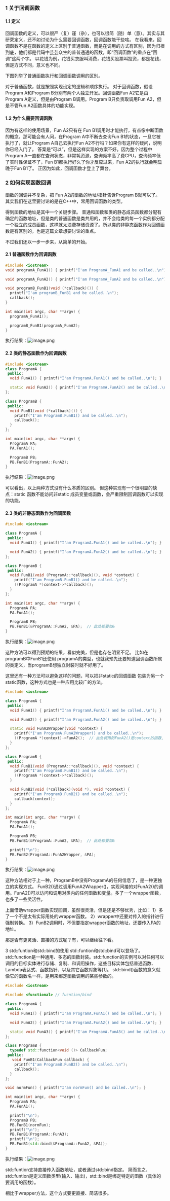 ### 1 关于回调函数

#### 1.1 定义

回调函数的定义，可以很严（复）谨（杂），也可以很简（随）单（意）。其实与其研究定义，还不如讨论为什么需要回调函数，回调函数能干些啥。
在我看来，回调函数不是在函数的定义上区别于普通函数，而是在调用的方式有区别，因为归根到底，他们都是代码中芸芸众生的普普通通的函数，即“回调函数”的重点在“回调”这两个字。
以花钱为例，花钱买衣服叫消费，花钱买股票叫投资，都是花钱，但是方式不同，意义也不同。


下图列举了普通函数执行和回调函数调用的区别。

对于普通函数，就是按照实现设定的逻辑和顺序执行。
对于回调函数，假设Program A和Program B分别有两个人独立开发。回调函数Fun A2它是由Program A定义，但是由Program B调用。Program B只负责取调用Fun A2，但是不管Fun A2函数具体的功能实现。

#### 1.2 为什么需要回调函数

因为有这样的使用场景，Fun A2只有在 Fun B1调用时才能执行，有点像中断函数的概念。那可能会有人问，在Program A中不断去查询Fun B1的状态，一旦它被执行了，就让Program A自己去执行Fun A2不行吗？如果你有这样的疑问，说明你已经入门了。
答案是“可以”，但是这样实现的方案不好。因为整个过程中Program A一直都在查询状态，非常耗资源，查询频率高了费CPU，查询频率低了实时性保证不了，Fun B1都执行好久了你才反应过来，Fun A2的执行就会明显晚于Fun B1了。
正因为如此，回调函数才登上了舞台。

### 2 如何实现函数回调

函数的回调并不复杂，把 Fun A2的函数的地址/指针告诉Program B就可以了。
其实我们在这里要讨论的是在C++中，常用回调函数的类型。

得到函数的地址是其中一个关键步骤。
普通和函数和类的静态成员函数都分配有确定的函数地址，但是类的普通函数是类共用的，并不会给类的每一个实例都分配一个独立的成员函数，这样就太浪费存储资源了。所以类的非静态函数作为回调函数是有区别的，也是这篇文章想要讨论的重点。

不过我们还以一步一步来，从简单的开始。

#### 2.1 普通函数作为回调函数

```c++
#include <iostream>
void programA_FunA1() { printf("I'am ProgramA_FunA1 and be called..\n"); }

void programA_FunA2() { printf("I'am ProgramA_FunA2 and be called..\n"); }

void programB_FunB1(void (*callback)()) {
  printf("I'am programB_FunB1 and be called..\n");
  callback();
}

int main(int argc, char **argv) {
  programA_FunA1();

  programB_FunB1(programA_FunA2);
}
```

执行结果：![image.png](https://img-blog.csdnimg.cn/img_convert/da58a39717c546858e33232f4a04897c.png)

#### 2.2 类的静态函数作为回调函数

```c++
#include <iostream>
class ProgramA {
 public:
  void FunA1() { printf("I'am ProgramA.FunA1() and be called..\n"); }

  static void FunA2() { printf("I'am ProgramA.FunA2() and be called..\n"); }
};

class ProgramB {
 public:
  void FunB1(void (*callback)()) {
    printf("I'am ProgramB.FunB1() and be called..\n");
    callback();
  }
};

int main(int argc, char **argv) {
  ProgramA PA;
  PA.FunA1();

  ProgramB PB;
  PB.FunB1(ProgramA::FunA2);
}
```

执行结果：![image.png](https://img-blog.csdnimg.cn/img_convert/87732e00b8f1fc0294f3468327763dfc.png)

可以看出，以上两种方式没有什么本质的区别。
但这种实现有一个很明显的缺点：static 函数不能访问非static 成员变量或函数，会严重限制回调函数可以实现的功能。

#### 2.3 类的非静态函数作为回调函数

```c++
#include <iostream>

class ProgramA {
 public:
  void FunA1() { printf("I'am ProgramA.FunA1() and be called..\n"); }

  void FunA2() { printf("I'am ProgramA.FunA2() and be called..\n"); }
};

class ProgramB {
 public:
  void FunB1(void (ProgramA::*callback)(), void *context) {
    printf("I'am ProgramB.FunB1() and be called..\n");
    ((ProgramA *)context->*callback)();
  }
};

int main(int argc, char **argv) {
  ProgramA PA;
  PA.FunA1();

  ProgramB PB;
  PB.FunB1(&ProgramA::FunA2, &PA);  // 此处都要加&
}
```

执行结果：![image.png](https://img-blog.csdnimg.cn/img_convert/87732e00b8f1fc0294f3468327763dfc.png)

这种方法可以得到预期的结果，看似完美，但是也存在明显不足。
比如在programB中FunB1还使用 programA的类型，也就我预先还要知道回调函数所属的类定义，当programB想独立封装时就不好用了。


这里还有一种方法可以避免这样的问题，可以把非static的回调函数 包装为另一个static函数，这种方式也是一种应用比较广的方法。

```c++
#include <iostream>

class ProgramA {
 public:
  void FunA1() { printf("I'am ProgramA.FunA1() and be called..\n"); }

  void FunA2() { printf("I'am ProgramA.FunA2() and be called..\n"); }

  static void FunA2Wrapper(void *context) {
    printf("I'am ProgramA.FunA2Wrapper() and be called..\n");
    ((ProgramA *)context)->FunA2();  // 此处调用的FunA2()是context的函数, 不是this->FunA2()
  }
};

class ProgramB {
 public:
  void FunB1(void (ProgramA::*callback)(), void *context) {
    printf("I'am ProgramB.FunB1() and be called..\n");
    ((ProgramA *)context->*callback)();
  }

  void FunB2(void (*callback)(void *), void *context) {
    printf("I'am ProgramB.FunB2() and be called..\n");
    callback(context);
  }
};

int main(int argc, char **argv) {
  ProgramA PA;
  PA.FunA1();

  ProgramB PB;
  PB.FunB1(&ProgramA::FunA2, &PA);  // 此处都要加&

  printf("\n");
  PB.FunB2(ProgramA::FunA2Wrapper, &PA);
}
```

执行结果：![image.png](https://img-blog.csdnimg.cn/img_convert/87732e00b8f1fc0294f3468327763dfc.png)

这种方法相对于上一种，ProgramB中没有ProgramA的任何信息了，是一种更独立的实现方式。
FunB2()通过调用FunA2Wrapper()，实现间接的对FunA2()的调用。FunA2()可以访问和调用对类内的任何函数和变量。多了一个wrapper函数，也多了一些灵活性。


上面借助wrapper函数实现回调，虽然很灵活，但是还是不够优秀，比如：
1）多了一个不是太有实际用处的wrapper函数。
2）wrapper中还要对传入的指针进行强制转换。
3）FunB2调用时，不但要指定wrapper函数的地址，还要传入PA的地址。


那是否有更灵活、直接的方式呢？有，可以继续往下看。

3 std::funtion和std::bind的使用
std::funtion和std::bind可以登场了。
std::function是一种通用、多态的函数封装。std::function的实例可以对任何可以调用的目标实体进行存储、复制、和调用操作，这些目标实体包括普通函数、Lambda表达式、函数指针、以及其它函数对象等[1]。
std::bind()函数的意义就像它的函数名一样，是用来绑定函数调用的某些参数的。

```c++
#include <iostream>

#include <functional> // fucntion/bind

class ProgramA {
 public:
  void FunA1() { printf("I'am ProgramA.FunA1() and be called..\n"); }

  void FunA2() { printf("I'am ProgramA.FunA2() and be called..\n"); }

  static void FunA3() { printf("I'am ProgramA.FunA3() and be called..\n"); }
};

class ProgramB {
  typedef std::function<void ()> CallbackFun;
 public:
   void FunB1(CallbackFun callback) {
    printf("I'am ProgramB.FunB2() and be called..\n");
    callback();
  }
};

void normFun() { printf("I'am normFun() and be called..\n"); }

int main(int argc, char **argv) {
  ProgramA PA;
  PA.FunA1();

  printf("\n");
  ProgramB PB;
  PB.FunB1(normFun);
  printf("\n");
  PB.FunB1(ProgramA::FunA3);
  printf("\n");
  PB.FunB1(std::bind(&ProgramA::FunA2, &PA));
}
```

执行结果：![image.png](https://img-blog.csdnimg.cn/img_convert/308d0dc394ffab1a8260756fdd39290d.png)

std::funtion支持直接传入函数地址，或者通过std::bind指定。
简而言之，std::funtion是定义函数类型(输入、输出)，std::bind是绑定特定的函数（具体的要调用的函数）。


相比于wrapper方法，这个方式要更直接、简洁很多。
